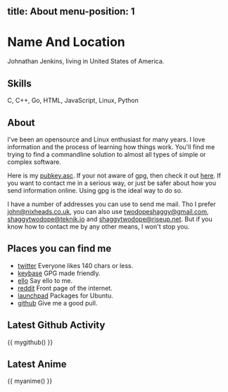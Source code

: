 
title: About
menu-position: 1
---

# Name And Location

Johnathan Jenkins, living in United States of America.

## Skills

C, C++, Go, HTML, JavaScript, Linux, Python

## About

I've been an opensource and Linux enthusiast for many years.
I love information and the process of learning how things work.
You'll find me trying to find a commandline solution to almost all
types of simple or complex software.

Here is my [pubkey.asc][pubkeylink]. If your not aware of gpg, then check it out [here][gnupglink].
If you want to contact me in a serious way, or just be safer about how
you send information online. Using gpg is the ideal way to do so.

I have a number of addresses you can use to send me mail. Tho I prefer
john@nixheads.co.uk, you can also use twodopeshaggy@gmail.com,
shaggytwodope@teknik.io and shaggytwodope@riseup.net.
But if you know how to contact me by any other means, I won't stop you.

## Places you can find me

* [twitter][twitterlink] Everyone likes 140 chars or less.
* [keybase][keybaselink] GPG made friendly.
* [ello][ellolink] Say ello to me.
* [reddit][redditlink] Front page of the internet.
* [launchpad][launchpadlink] Packages for Ubuntu.
* [github][githublink] Give me a good pull.

## Latest Github Activity

{{ mygithub() }}

## Latest Anime

{{ myanime() }}

[pubkeylink]: http://shaggytwodope.github.io/pubkey.asc
[gnupglink]: https://www.gnupg.org/
[twitterlink]: https://twitter.com/twodopeshaggy
[keybaselink]: https://keybase.io/shaggy
[ellolink]: https://ello.co/shaggytwodope
[redditlink]: https://www.reddit.com/user/twodopeshaggy
[launchpadlink]: https://launchpad.net/~twodopeshaggy
[githublink]: https://github.com/shaggytwodope

